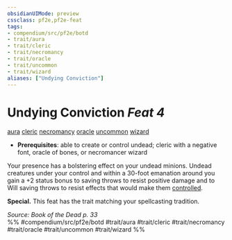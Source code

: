 ```yaml
---
obsidianUIMode: preview
cssclass: pf2e,pf2e-feat
tags:
- compendium/src/pf2e/botd
- trait/aura
- trait/cleric
- trait/necromancy
- trait/oracle
- trait/uncommon
- trait/wizard
aliases: ["Undying Conviction"]
---
```

# Undying Conviction  *Feat 4*  
[aura](Reference/Rules/Traits/aura.md "Aura Combat Trait")  [cleric](Reference/Rules/Traits/cleric.md "Cleric Class Trait")  [necromancy](necromancy.md "Necromancy School Trait")  [oracle](Reference/Rules/Traits/oracle-apg.md "Oracle Class Trait")  [uncommon](uncommon.md "Uncommon Rarity Trait")  [wizard](Reference/Rules/Traits/wizard.md "Wizard Class Trait")  

- **Prerequisites**: able to create or control undead; cleric with a negative font, oracle of bones, or necromancer wizard

Your presence has a bolstering effect on your undead minions. Undead creatures under your control and within a 30-foot emanation around you gain a +2 status bonus to saving throws to resist positive damage and to Will saving throws to resist effects that would make them [controlled](conditions.md#Controlled).

**Special.** This feat has the trait matching your spellcasting tradition.

*Source: Book of the Dead p. 33*  
%% #compendium/src/pf2e/botd #trait/aura #trait/cleric #trait/necromancy #trait/oracle #trait/uncommon #trait/wizard %%